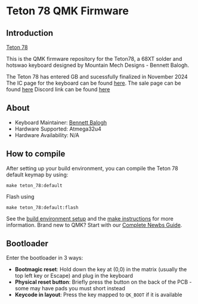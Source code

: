 # Teton 78 QMK Firmware

## Introduction

[Teton 78](https://imgur.com/a/alexotos-pictures-of-teton-78-A39gN9e)

This is the QMK firmware repository for the Teton78, a 68XT solder and hotswao keyboard designed by Mountain Mech Designs - Bennett Balogh.

The Teton 78 has entered GB and sucessfully finalized in November 2024 The IC page for the keyboard can be found [here](https://geekhack.org/index.php?topic=123275.0).
The sale page can be found [here](https://www.mountainmechdesigns.com/)
Discord link can be found [here](https://discord.gg/h9dMwRNfVy)

## About

* Keyboard Maintainer: [Bennett Balogh](https://github.com/AwesomeBalogh)
* Hardware Supported: Atmega32u4
* Hardware Availability: N/A

## How to compile

After setting up your build environment, you can compile the Teton 78 default keymap by using:

    make teton_78:default

Flash using

    make teton_78:default:flash

See the [build environment setup](https://docs.qmk.fm/#/getting_started_build_tools) and the [make instructions](https://docs.qmk.fm/#/getting_started_make_guide) for more information. Brand new to QMK? Start with our [Complete Newbs Guide](https://docs.qmk.fm/#/newbs).

## Bootloader 

Enter the bootloader in 3 ways:

* **Bootmagic reset**: Hold down the key at (0,0) in the matrix (usually the top left key or Escape) and plug in the keyboard
* **Physical reset button**: Briefly press the button on the back of the PCB - some may have pads you must short instead
* **Keycode in layout**: Press the key mapped to `QK_BOOT` if it is available